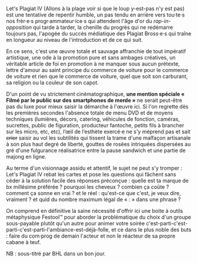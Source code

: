 Let's Plagiat IV (Allons à la plage voir si que le loup y-est-pas n'y est pas) est une tentative de repentir humble, un pas tendu en arrière vers tou·te·s nos frèr·e·s progr·ammateur·ice·s qui attendent l'âge d'or du *rap-in-opposition* qui tarde à tarder, la chenille du progrès qui ne redémarre toujours pas, l'apogée du succès médiatique des Plagiat Bross·e·s qui traîne en longueur au niveau de l'introduction et de ce qui suit.

En ce sens, c'est une œuvre totale et sauvage affranchie de tout impératif artistique, une ode à la promotion pure et sans ambages créatives, un véritable article de foi en promotion à ne manquer sous aucun prétexte, lettre d'amour au saint principe du commerce de voiture pour le commerce de voiture et rien que le commerce de voiture, quel que soit son carburant, sa religion ou la couleur de son capot.  

D'un point de vu strictement cinématographique, **une mention spéciale « Filmé par le public sur des smartphones de merde »** ne serait peut-être pas du luxe pour mieux saisir la démarche à l'œuvre ici. Si l'on regrette dès les premières secondes l'absence totale de menu DVD et de moyens techniques (lumières, décors, catering, véhicules de fonction, caméras, sucrettes, public de figuration, producteur fantoche, petits fils à brancher sur les micro, etc, etc), l’œil de l’esthète exercé·e ne s'y méprend pas et sait <s>crier</s> saisir au vol les subtilités qui tissent la trame d'une malfaçon artisanale à son plus haut degré de liberté, gouttes de rosées intriquées dispersées au gré d'une fulgurance réalisatrice entre la pause sandwich et une partie de majong en ligne.     

Au terme d'un visionnage assidu et attentif, le sujet ne peut s'y tromper : Let's Plagiat IV rebat les cartes et pose les questions qui fâchent sans céder à la solution facile des réponses préconçue : quelle est ta marque de bx millésime préférée ? pourquoi les cheveux ? combien ça coûte ? comment ça sonne en vrai ? et le réel : qu'est-ce que c'est, je veux dire, vraiment ? et quid du nombre maximum légal de « : » dans une phrase ?

On comprend en définitive la saine nécessité d'offrir ici une boite à outils métaphysique Festool™ pour aborder la problématique du choix d'un groupe sous-payable plutôt qu'un autre pour animer votre soirée c'est-parti-c'est-parti-c'est-parti-l'ambiance-est-déjà-folle, et ce dans le plus noble des buts : faire du com·prog de demain l'acteur et non le réacteur de sa propre cabane à teuf.

NB : sous-titré par BHL dans un bon jour.
